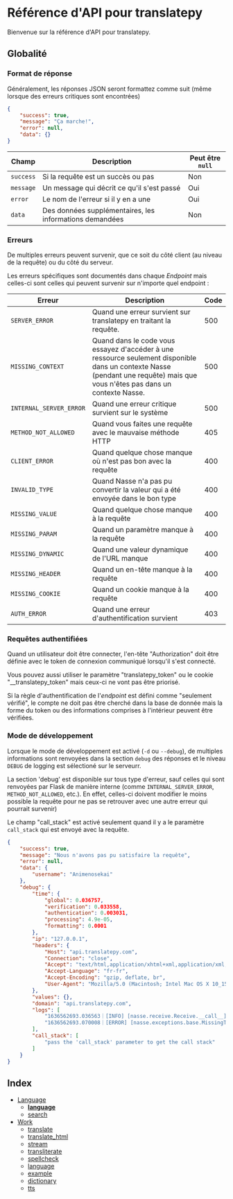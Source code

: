 
# Référence d'API pour translatepy

Bienvenue sur la référence d'API pour translatepy.

## Globalité

### Format de réponse

Généralement, les réponses JSON seront formattez comme suit (même lorsque des erreurs critiques sont encontrées)

```json
{
    "success": true,
    "message": "Ça marche!",
    "error": null,
    "data": {}
}
```

| Champ        | Description                                      | Peut être `null` |
| ------------ | ------------------------------------------------ | ---------------- |
| `success`    | Si la requête est un succès ou pas               | Non            |
| `message`    | Un message qui décrit ce qu'il s'est passé       | Oui             |
| `error`      | Le nom de l'erreur si il y en a une              | Oui             |
| `data`       | Des données supplémentaires, les informations demandées | Non            |

### Erreurs

De multiples erreurs peuvent survenir, que ce soit du côté client (au niveau de la requête) ou du côté du serveur.

Les erreurs spécifiques sont documentés dans chaque *Endpoint* mais celles-ci sont celles qui peuvent survenir sur n'importe quel endpoint :

| Erreur                      | Description                                                                                                     | Code  |
| --------------------------- | --------------------------------------------------------------------------------------------------------------- | ----- |
| `SERVER_ERROR`              | Quand une erreur survient sur translatepy en traitant la requête.                                                    | 500   |
| `MISSING_CONTEXT`           | Quand dans le code vous essayez d'accéder à une ressource seulement disponible dans un contexte Nasse (pendant une requête) mais que vous n'êtes pas dans un contexte Nasse.       | 500   |
| `INTERNAL_SERVER_ERROR`     | Quand une erreur critique survient sur le système                                                               | 500   |
| `METHOD_NOT_ALLOWED`        | Quand vous faites une requête avec le mauvaise méthode HTTP                                                     | 405   |
| `CLIENT_ERROR`              | Quand quelque chose manque où n'est pas bon avec la requête                                                     | 400   |
| `INVALID_TYPE`              | Quand Nasse n'a pas pu convertir la valeur qui a été envoyée dans le bon type                                   | 400   |
| `MISSING_VALUE`             | Quand quelque chose manque à la requête                                                                         | 400   |
| `MISSING_PARAM`             | Quand un paramètre manque à la requête                                                                          | 400   |
| `MISSING_DYNAMIC`           | Quand une valeur dynamique de l'URL manque                                                                      | 400   |
| `MISSING_HEADER`            | Quand un en-tête manque à la requête                                                                            | 400   |
| `MISSING_COOKIE`            | Quand un cookie manque à la requête                                                                             | 400   |
| `AUTH_ERROR`                | Quand une erreur d'authentification survient                                                                    | 403   |

### Requêtes authentifiées

Quand un utilisateur doit être connecter, l'en-tête "Authorization" doit être définie avec le token de connexion communiqué lorsqu'il s'est connecté.

Vous pouvez aussi utiliser le paramètre "translatepy_token" ou le cookie "__translatepy_token" mais ceux-ci ne vont pas être priorisé.

Si la règle d'authentification de l'*endpoint* est défini comme "seulement vérifié", le compte ne doit pas être cherché dans la base de donnée mais la forme du token ou des informations comprises à l'intérieur peuvent être vérifiées.

### Mode de développement

Lorsque le mode de développement est activé (`-d` ou `--debug`), de multiples informations sont renvoyées dans la section `debug` des réponses et le niveau `DEBUG` de logging est sélectioné sur le serveurr.

La section 'debug' est disponible sur tous type d'erreur, sauf celles qui sont renvoyées par Flask de manière interne (comme `INTERNAL_SERVER_ERROR`, `METHOD_NOT_ALLOWED`, etc.). En effet, celles-ci doivent modifier le moins possible la requête pour ne pas se retrouver avec une autre erreur qui pourrait survenir)

Le champ "call_stack" est activé seulement quand il y a le paramètre `call_stack` qui est envoyé avec la requête.

```json
{
    "success": true,
    "message": "Nous n'avons pas pu satisfaire la requête",
    "error": null,
    "data": {
        "username": "Animenosekai"
    },
    "debug": {
        "time": {
            "global": 0.036757,
            "verification": 0.033558,
            "authentication": 0.003031,
            "processing": 4.9e-05,
            "formatting": 0.0001
        },
        "ip": "127.0.0.1",
        "headers": {
            "Host": "api.translatepy.com",
            "Connection": "close",
            "Accept": "text/html,application/xhtml+xml,application/xml;q=0.9,*/*;q=0.8",
            "Accept-Language": "fr-fr",
            "Accept-Encoding": "gzip, deflate, br",
            "User-Agent": "Mozilla/5.0 (Macintosh; Intel Mac OS X 10_15_6) AppleWebKit/605.1.15 (KHTML, like Gecko) Version/14.0.3 Safari/605.1.15"
        },
        "values": {},
        "domain": "api.translatepy.com",
        "logs": [
            "1636562693.036563｜[INFO] [nasse.receive.Receive.__call__] → Incoming GET request to /account/name from 127.0.0.1",
            "1636562693.070008｜[ERROR] [nasse.exceptions.base.MissingToken.__init__] An authentication token is missing from the request"
        ],
        "call_stack": [
            "pass the 'call_stack' parameter to get the call stack"
        ]
    }
}
```

## Index

- [Language](./Sections/Language.md#language)
  - [__language__](./Sections/Language.md#language-1)
  - [search](./Sections/Language.md#search)
- [Work](./Sections/Work.md#work)
  - [translate](./Sections/Work.md#translate)
  - [translate_html](./Sections/Work.md#translatehtml)
  - [stream](./Sections/Work.md#stream)
  - [transliterate](./Sections/Work.md#transliterate)
  - [spellcheck](./Sections/Work.md#spellcheck)
  - [language](./Sections/Work.md#language-2)
  - [example](./Sections/Work.md#example)
  - [dictionary](./Sections/Work.md#dictionary)
  - [tts](./Sections/Work.md#tts)
